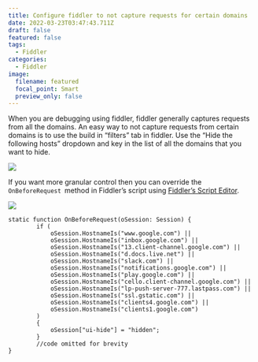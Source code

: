```yaml
---
title: Configure fiddler to not capture requests for certain domains
date: 2022-03-23T03:47:43.711Z
draft: false
featured: false
tags:
  - Fiddler
categories:
  - Fiddler
image:
  filename: featured
  focal_point: Smart
  preview_only: false
---
```

When you are debugging using fiddler, fiddler generally captures requests from all the domains. An easy way to not capture requests from certain domains is to use the build in “filters” tab in fiddler. Use the “Hide the following hosts” dropdown and key in the list of all the domains that you want to hide.

![](https://web.archive.org/web/20200713012118im_/http://ajitgoelwebsite.000webhostapp.com/wp-content/uploads/2017/03/032417_1827_Configurefi1.png)

If you want more granular control then you can override the `OnBeforeRequest `method in Fiddler’s script using [Fiddler’s Script Editor](https://web.archive.org/web/20200713012118/http://www.telerik.com/download/fiddler/fiddlerscript-editor).

![](https://web.archive.org/web/20200713012118im_/http://ajitgoelwebsite.000webhostapp.com/wp-content/uploads/2017/03/032417_1827_Configurefi2.png)

```
static function OnBeforeRequest(oSession: Session) {       
        if (
            oSession.HostnameIs("www.google.com") ||
            oSession.HostnameIs("inbox.google.com") ||
            oSession.HostnameIs("13.client-channel.google.com") ||
            oSession.HostnameIs("d.docs.live.net") ||
            oSession.HostnameIs("slack.com") ||
            oSession.HostnameIs("notifications.google.com") ||
            oSession.HostnameIs("play.google.com") ||
            oSession.HostnameIs("cello.client-channel.google.com") ||
            oSession.HostnameIs("lp-push-server-777.lastpass.com") ||
            oSession.HostnameIs("ssl.gstatic.com") ||
            oSession.HostnameIs("clients4.google.com") ||
            oSession.HostnameIs("clients1.google.com")
        )
        { 
            oSession["ui-hide"] = "hidden";   
        }
        //code omitted for brevity
}
```